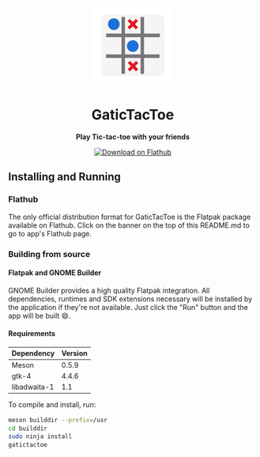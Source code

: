 <div align="center">
<img src="data/icons/hicolor/scalable/apps/io.github.diegoivan.GaticTacToe.svg" width="160" height="160"></img>

# GaticTacToe

**Play Tic-tac-toe with your friends**

<a href="https://flathub.org/apps/details/io.github.diegoivan.GaticTacToe">
    <img width="200" src="https://flathub.org/assets/badges/flathub-badge-en.png" alt="Download on Flathub">
</a>

</div>

## Installing and Running

### Flathub

The only official distribution format for GaticTacToe is the Flatpak package available on Flathub. Click on the banner on the top of this README.md to go to app's Flathub page.

### Building from source

#### Flatpak and GNOME Builder

GNOME Builder provides a high quality Flatpak integration. All dependencies, runtimes and SDK extensions necessary will be installed by the application if they're not available. Just click the "Run" button and the app will be built :smile:.

#### Requirements

| Dependency | Version |
| ---------- | ------- |
| Meson | 0.5.9 |
| gtk-4  | 4.4.6 |
| libadwaita-1 |  1.1 |

To compile and install, run:

```sh
meson builddir --prefix=/usr
cd builddir
sudo ninja install
gatictactoe
```
